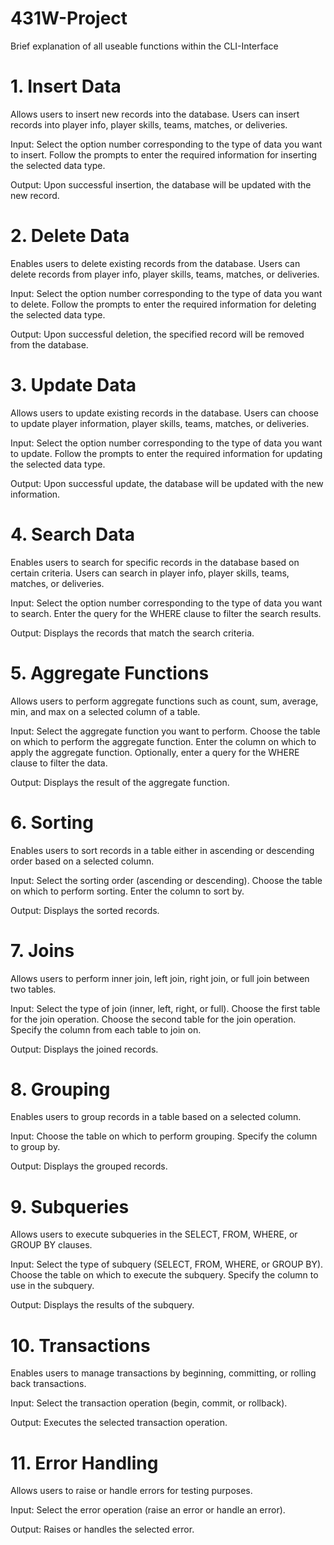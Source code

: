 # 431W-Project
Brief explanation of all useable functions within the CLI-Interface


# 1. Insert Data

Allows users to insert new records into the database. Users can insert records into player info, player skills, teams, matches, or deliveries.

Input:
Select the option number corresponding to the type of data you want to insert.
Follow the prompts to enter the required information for inserting the selected data type.

Output:
Upon successful insertion, the database will be updated with the new record.

# 2. Delete Data
   
Enables users to delete existing records from the database. Users can delete records from player info, player skills, teams, matches, or deliveries.

Input:
Select the option number corresponding to the type of data you want to delete.
Follow the prompts to enter the required information for deleting the selected data type.

Output:
Upon successful deletion, the specified record will be removed from the database.

# 3. Update Data
   
Allows users to update existing records in the database. Users can choose to update player information, player skills, teams, matches, or deliveries.

Input:
Select the option number corresponding to the type of data you want to update.
Follow the prompts to enter the required information for updating the selected data type.

Output:
Upon successful update, the database will be updated with the new information.

# 4. Search Data
   
Enables users to search for specific records in the database based on certain criteria. Users can search in player info, player skills, teams, matches, or deliveries.

Input:
Select the option number corresponding to the type of data you want to search.
Enter the query for the WHERE clause to filter the search results.

Output:
Displays the records that match the search criteria.

# 5. Aggregate Functions
   
Allows users to perform aggregate functions such as count, sum, average, min, and max on a selected column of a table.

Input:
Select the aggregate function you want to perform.
Choose the table on which to perform the aggregate function.
Enter the column on which to apply the aggregate function.
Optionally, enter a query for the WHERE clause to filter the data.

Output:
Displays the result of the aggregate function.

# 6. Sorting
   
Enables users to sort records in a table either in ascending or descending order based on a selected column.

Input:
Select the sorting order (ascending or descending).
Choose the table on which to perform sorting.
Enter the column to sort by.

Output:
Displays the sorted records.

# 7. Joins
   
Allows users to perform inner join, left join, right join, or full join between two tables.

Input:
Select the type of join (inner, left, right, or full).
Choose the first table for the join operation.
Choose the second table for the join operation.
Specify the column from each table to join on.

Output:
Displays the joined records.

# 8. Grouping
   
Enables users to group records in a table based on a selected column.

Input:
Choose the table on which to perform grouping.
Specify the column to group by.

Output:
Displays the grouped records.

# 9. Subqueries
    
Allows users to execute subqueries in the SELECT, FROM, WHERE, or GROUP BY clauses.

Input:
Select the type of subquery (SELECT, FROM, WHERE, or GROUP BY).
Choose the table on which to execute the subquery.
Specify the column to use in the subquery.

Output:
Displays the results of the subquery.

# 10. Transactions
    
Enables users to manage transactions by beginning, committing, or rolling back transactions.

Input:
Select the transaction operation (begin, commit, or rollback).

Output:
Executes the selected transaction operation.

# 11. Error Handling
    
Allows users to raise or handle errors for testing purposes.

Input:
Select the error operation (raise an error or handle an error).

Output:
Raises or handles the selected error.
